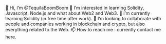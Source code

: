 👋 Hi, I’m @TequilaBoomBoom
👀 I’m interested in learning Solidity, Javascript, Node.js and what about Web2 and Web3.
🌱 I’m currently learning Solidity (in free time after work).
💞️ I’m looking to collaborate with people and companies working in blockchain and crypto, but also everything related to the Web.
📫 How to reach me : currently contact me here.


<!---
TequilaBoomBoom/TequilaBoomBoom is a ✨ special ✨ repository because its `README.md` (this file) appears on your GitHub profile.
You can click the Preview link to take a look at your changes.
--->
